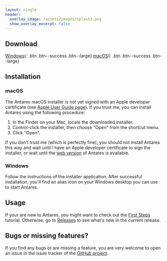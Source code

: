```yaml
---
layout: single
header:
  overlay_image: /assets/images/splash2.png
  show_overlay_excerpt: false
---
```


## Download

[Windows](https://github.com/flandreas/antares/releases/download/v0.17.0/Antares-0.17.0.msi){: .btn .btn--success .btn--large}
[macOS](https://github.com/flandreas/antares/releases/download/v0.17.0/Antares-0.17.0.pkg){: .btn .btn--success .btn--large}

## Installation

### macOS

The Antares macOS installer is not yet signed with an Apple developer certificate (see [Apple User Guide page](https://support.apple.com/guide/mac-help/open-a-mac-app-from-an-unidentified-developer-mh40616/mac)). If you trust me, you can install Antares using the following procedure:

1. In the Finder on your Mac, locate the downloaded installer.
2. Control-click the installer, then choose "Open" from the shortcut menu.
3. Click "Open".

If you don't trust me (which is perfectly fine), you should not install Antares this way and wait until I have an Apple developer certificate to sign the installer, or wait until the [web version](/docs/web) of Antares is available.

### Windows

Follow the instructions of the installer application. After successful installation, you'll find an alias icon on your Windows desktop you can use to start Antares.

## Usage

If your are new to Antares, you might want to check out the [First Steps](/user-manual/english/first-steps/first-steps) tutorial. Otherwise, go to [Releases](/docs/releases/releases/) to see what's new in the current release.

## Bugs or missing features?

If you find any bugs or are missing a feature, you are very welcome to open an issue in the issue tracker of the [GitHub project](https://github.com/flandreas/antares).
